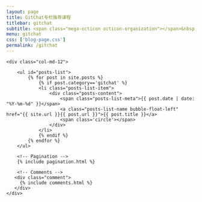 ```yaml
---
layout: page
title: GitChat专栏推荐课程
titlebar: gitchat
subtitle: <span class="mega-octicon octicon-organization"></span>&nbsp;&nbsp; 程序员的分享天地
menu: gitchat
css: ['blog-page.css']
permalink: /gitchat
---
```


<div class="row">

    <div class="col-md-12">

        <ul id="posts-list">
            {% for post in site.posts %}
                {% if post.category=='gitchat' %}
                <li class="posts-list-item">
                    <div class="posts-content">
                        <span class="posts-list-meta">{{ post.date | date: "%Y-%m-%d" }}</span>
                        <a class="posts-list-name bubble-float-left" href="{{ site.url }}{{ post.url }}">{{ post.title }}</a>
                        <span class='circle'></span>
                    </div>
                </li>
                {% endif %}
            {% endfor %}
        </ul> 

        <!-- Pagination -->
        {% include pagination.html %}

        <!-- Comments -->
       <div class="comment">
         {% include comments.html %}
       </div>
    </div>

</div>
<script>
    $(document).ready(function(){

        // Enable bootstrap tooltip
        $("body").tooltip({ selector: '[data-toggle=tooltip]' });

    });
</script>